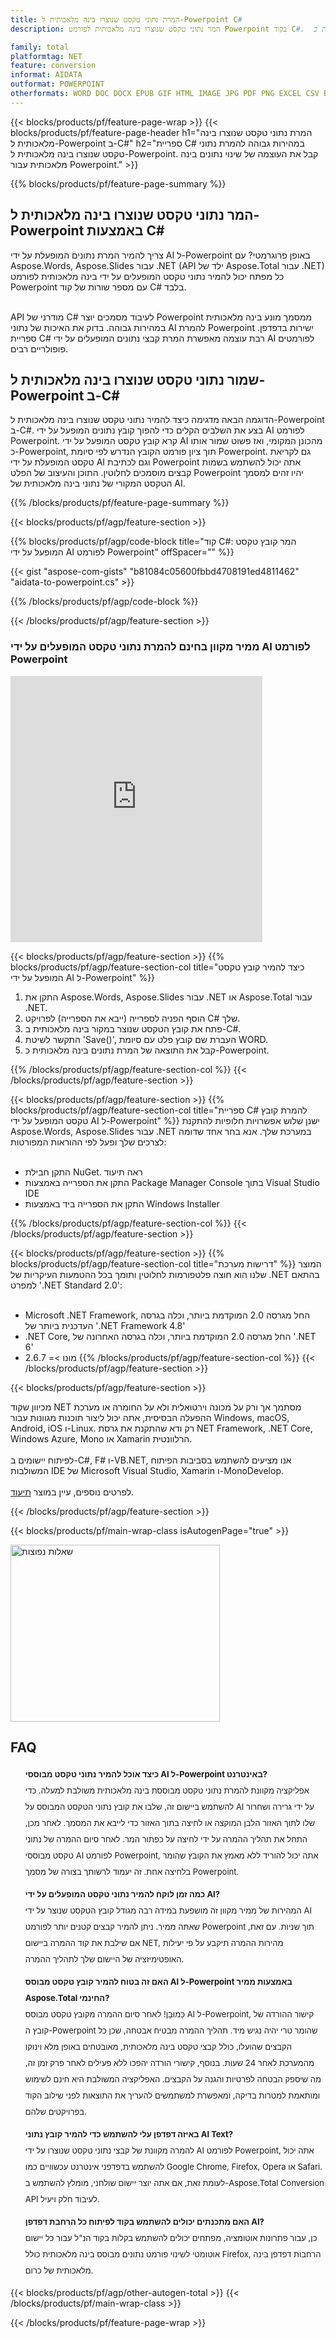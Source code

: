 ```yaml
---
title: המרת נתוני טקסט שנוצרו בינה מלאכותית ל-Powerpoint C#
description: המר נתוני טקסט שנוצרו בינה מלאכותית לפורמט Powerpoint בקוד C#.  שמור נתוני טקסט שנוצרו בינה מלאכותית כ-Powerpoint באמצעות C#.

family: total
platformtag: NET
feature: conversion
informat: AIDATA
outformat: POWERPOINT
otherformats: WORD DOC DOCX EPUB GIF HTML IMAGE JPG PDF PNG EXCEL CSV BMP EMF MD MHTML ODS SVG TIFF TSV XLS XLSB XLSM XLSX XLT XLTM XLTX POWERPOINT ODP POT POTM POTX PPS PPSM PPSX PPT PPTM PPTX
---
```

{{< blocks/products/pf/feature-page-wrap >}}
{{< blocks/products/pf/feature-page-header h1="המרת נתוני טקסט שנוצרו בינה מלאכותית ל-Powerpoint ב-C#" h2="ספריית C# במהירות גבוהה להמרת נתוני טקסט שנוצרו בינה מלאכותית ל-Powerpoint.  קבל את העוצמה של שינוי נתונים בינה מלאכותית עבור Powerpoint." >}}

{{% blocks/products/pf/feature-page-summary %}}


<h2>המר נתוני טקסט שנוצרו בינה מלאכותית ל-Powerpoint באמצעות C#</h2>

צריך להמיר המרת נתונים המופעלת על ידי AI ל-Powerpoint באופן פרוגרמטי?  עם Aspose.Words, Aspose.Slides עבור .NET (API ילד של Aspose.Total עבור .NET) כל מפתח יכול להמיר נתוני טקסט המופעלים על ידי בינה מלאכותית לפורמט Powerpoint עם מספר שורות של קוד C# בלבד.<br /><br />

API מודרני של C# לעיבוד מסמכים יוצר Powerpoint ממסמך מונע בינה מלאכותית במהירות גבוהה.  בדוק את האיכות של נתוני AI להמרת Powerpoint ישירות בדפדפן.  ספריית C# רבת עוצמה מאפשרת המרת קבצי נתונים המופעלים על ידי AI לפורמטים פופולריים רבים.

<h2>שמור נתוני טקסט שנוצרו בינה מלאכותית ל-Powerpoint ב-C#</h2>

הדוגמה הבאה מדגימה כיצד להמיר נתוני טקסט שנוצרו בינה מלאכותית ל-Powerpoint ב-C#.  בצע את השלבים הקלים כדי להפוך קובץ נתונים המופעל על ידי AI לפורמט Powerpoint.  קרא קובץ טקסט המופעל על ידי AI מהכונן המקומי, ואז פשוט שמור אותו כ-Powerpoint, תוך ציון פורמט הקובץ הנדרש לפי סיומת Powerpoint.  גם לקריאת טקסט המופעלת על ידי AI וגם לכתיבת Powerpoint אתה יכול להשתמש בשמות קבצים מוסמכים לחלוטין.  התוכן והעיצוב של הפלט Powerpoint יהיו זהים למסמך הטקסט המקורי של נתוני בינה מלאכותית של AI.

{{% /blocks/products/pf/feature-page-summary %}}

{{< blocks/products/pf/agp/feature-section >}}

{{% blocks/products/pf/agp/code-block title="קוד C#: המר קובץ טקסט המופעל על ידי AI לפורמט Powerpoint" offSpacer="" %}}

{{< gist "aspose-com-gists" "b81084c05600fbbd4708191ed4811462" "aidata-to-powerpoint.cs" >}}

{{% /blocks/products/pf/agp/code-block %}}

{{< /blocks/products/pf/agp/feature-section >}}

<div class="container-fluid agp-content bg-white aboutfile box-1 vh100 section nopbtm">
<div class=container>
<div class=row>
<div class="demobox tc col-md-12 padding-0">

<h3>ממיר מקוון בחינם להמרת נתוני טקסט המופעלים על ידי AI לפורמט Powerpoint</h3>

<iframe style="border: none; height: 426px;" scrolling="no" src="https://total-conversion-app-65z5r2lp.qa.k8s.dynabic.com/?to=powerpoint&from=txt" id="child-iframe" width="80%"></iframe>

</div></div>
</div></div>

{{< blocks/products/pf/agp/feature-section >}}
{{% blocks/products/pf/agp/feature-section-col title="כיצד להמיר קובץ טקסט המופעל על ידי AI ל-Powerpoint" %}}

1. התקן את Aspose.Words, Aspose.Slides עבור .NET או Aspose.Total עבור .NET.
1. הוסף הפניה לספרייה (ייבא את הספרייה) לפרויקט C# שלך.
1. פתח את קובץ הטקסט שנוצר במקור בינה מלאכותית ב-C#.
1. התקשר לשיטת 'Save()', העברת שם קובץ פלט עם סיומת WORD.
1. קבל את התוצאה של המרת נתונים בינה מלאכותית כ-Powerpoint.

{{% /blocks/products/pf/agp/feature-section-col %}}
{{< /blocks/products/pf/agp/feature-section >}}

{{< blocks/products/pf/agp/feature-section >}}
{{% blocks/products/pf/agp/feature-section-col title="ספריית C# להמרת קובץ טקסט המופעל על ידי AI ל-Powerpoint" %}}
ישנן שלוש אפשרויות חלופיות להתקנת Aspose.Words, Aspose.Slides עבור .NET במערכת שלך.  אנא בחר אחד שדומה לצרכים שלך ופעל לפי ההוראות המפורטות:<br /><br />

- התקן חבילת NuGet. ראה תיעוד
- התקן את הספרייה באמצעות Package Manager Console בתוך Visual Studio IDE
- התקן את הספרייה ביד באמצעות Windows Installer

{{% /blocks/products/pf/agp/feature-section-col %}}
{{< /blocks/products/pf/agp/feature-section >}}

{{< blocks/products/pf/agp/feature-section >}}
{{% blocks/products/pf/agp/feature-section-col title="דרישות מערכת" %}}
המוצר שלנו הוא חוצה פלטפורמות לחלוטין ותומך בכל ההטמעות העיקריות של .NET בהתאם למפרט '.NET Standard 2.0':<br /><br />

- Microsoft .NET Framework, החל מגרסה 2.0 המוקדמת ביותר, וכלה בגרסה העדכנית ביותר של '.NET Framework 4.8'
- .NET Core, החל מגרסה 2.0 המוקדמת ביותר, וכלה בגרסה האחרונה של '.NET 6'
- מונו >= 2.6.7
{{% /blocks/products/pf/agp/feature-section-col %}}
{{< /blocks/products/pf/agp/feature-section >}}

{{< blocks/products/pf/agp/feature-section >}}

מכיוון שקוד NET מסתמך אך ורק על מכונה וירטואלית ולא על החומרה או מערכת ההפעלה הבסיסית, אתה יכול ליצור תוכנות מגוונות עבור Windows, macOS, Android, iOS ו-Linux.  רק ודא שהתקנת את גרסת NET Framework, .NET Core, Windows Azure, Mono או Xamarin הרלוונטית.<br /><br />
לפיתוח יישומים ב-C#, F# ו-VB.NET, אנו מציעים להשתמש בסביבות הפיתוח המשולבות IDE של Microsoft Visual Studio, Xamarin ו-MonoDevelop.
<br /><br />
לפרטים נוספים, עיין במוצר [תיעוד](https://docs.aspose.com/total/net/).

{{< /blocks/products/pf/agp/feature-section >}}


{{< blocks/products/pf/main-wrap-class isAutogenPage="true" >}}

<style>.howtolist li{margin-right: 0!important;line-height: 26px;position: relative;margin-bottom: 10px;font-size: 13px;list-style-type: none;}</style>
<div class="col-md-12 tl bg-gray-dark howtolist section">
  <a class="anchor" name="faqpage"></a>
  <div class="container tl dflex" itemscope="" itemtype="https://schema.org/FAQPage">
      <div class="col-md-4 howtosectiongfx">
          <img class="social-panel-hide-on-mobile" src="https://www.groupdocs.cloud/templates/brand/images/groupdocs/conversion/groupdocs_conversion-brand.png" alt="שאלות נפוצות" width="335" height="283">
      </div>
      <div class="howtosection col-md-8">
          <div>
              <h2>FAQ</h2>
              <ul>
                  <li itemscope="" itemprop="mainEntity" itemtype="https://schema.org/Question">
                      <div>
                          <span itemprop="name"><b>כיצד אוכל להמיר נתוני טקסט מבוססי AI ל-Powerpoint באינטרנט?</b></span>
                      </div>
                      <div itemscope="" itemprop="acceptedAnswer" itemtype="https://schema.org/Answer">
                          <span itemprop="text">אפליקציה מקוונת להמרת נתוני טקסט מבוססת בינה מלאכותית משולבת למעלה.  כדי להשתמש ביישום זה, שלבו את קובץ נתוני הטקסט המבוסס על AI על ידי גרירה ושחרור שלו לתוך האזור הלבן המוקצה או לחיצה בתוך האזור כדי לייבא את המסמך.  לאחר מכן, התחל את תהליך ההמרה על ידי לחיצה על כפתור המר.  לאחר סיום ההמרה של נתוני טקסט מבוססי AI לפורמט Powerpoint, אתה יכול להוריד ללא מאמץ את הקובץ שהומר בלחיצה אחת.  זה יעמוד לרשותך בצורה של מסמך Powerpoint.</span>
                      </div>
                  </li>
                  <li itemscope="" itemprop="mainEntity" itemtype="https://schema.org/Question">
                      <div>
                          <span itemprop="name"><b>כמה זמן לוקח להמיר נתוני טקסט המופעלים על ידי AI?</b></span>
                      </div>
                      <div itemscope="" itemprop="acceptedAnswer" itemtype="https://schema.org/Answer">
                          <span itemprop="text">המהירות של ממיר מקוון זה מושפעת במידה רבה מגודל קובץ הטקסט שנוצר על ידי AI שאתה ממיר.  ניתן להמיר קבצים קטנים יותר לפורמט Powerpoint תוך שניות.  עם זאת, אם שילבת את קוד ההמרה ביישום NET, מהירות ההמרה תיקבע על פי יעילות האופטימיזציה של היישום שלך לתהליך ההמרה.</span>
                      </div>
                  </li>
                  <li itemscope="" itemprop="mainEntity" itemtype="https://schema.org/Question">
                      <div>
                          <span itemprop="name"><b>האם זה בטוח להמיר קובץ טקסט מבוסס AI ל-Powerpoint באמצעות ממיר Aspose.Total החינמי?</b></span>
                      </div>
                      <div itemscope="" itemprop="acceptedAnswer" itemtype="https://schema.org/Answer">
                          <span itemprop="text">כַּמוּבָן! לאחר סיום ההמרה מקובץ טקסט מבוסס AI ל-Powerpoint, קישור ההורדה של קובץ ה-Powerpoint שהומר טרי יהיה נגיש מיד.  תהליך ההמרה מבטיח אבטחה, שכן כל הקבצים שהועלו, כולל קבצי טקסט בינה מלאכותית, מאובטחים באופן מלא וינוקו מהמערכת לאחר 24 שעות.  בנוסף, קישורי הורדה יהפכו ללא פעילים לאחר פרק זמן זה, מה שיספק הבטחה לפרטיות והגנה על הקבצים.  האפליקציה המשולבת היא חינם לשימוש ומותאמת למטרות בדיקה, ומאפשרת למשתמשים להעריך את התוצאות לפני שילוב הקוד בפרויקטים שלהם.</span>
                      </div>
                  </li>                 
                  <li itemscope="" itemprop="mainEntity" itemtype="https://schema.org/Question">
                      <div>
                          <span itemprop="name"><b>באיזה דפדפן עלי להשתמש כדי להמיר קובץ נתוני AI Text?</b></span>
                      </div>
                      <div itemscope="" itemprop="acceptedAnswer" itemtype="https://schema.org/Answer">
                          <span itemprop="text">להמרה מקוונת של קבצי נתוני טקסט שנוצרו על ידי AI לפורמט Powerpoint, אתה יכול להשתמש בדפדפני אינטרנט עכשוויים כמו Google Chrome, Firefox, Opera או Safari.  לעומת זאת, אם אתה יוצר יישום שולחני, מומלץ להשתמש ב-Aspose.Total Conversion API לעיבוד חלק ויעיל.</span>
                      </div>
                  </li>
		 <li itemscope="" itemprop="mainEntity" itemtype="https://schema.org/Question">
                      <div>
                          <span itemprop="name"><b>האם מתכנתים יכולים להשתמש בקוד לפיתוח כל הרחבת דפדפן AI?</b></span>
                      </div>
                      <div itemscope="" itemprop="acceptedAnswer" itemtype="https://schema.org/Answer">
                          <span itemprop="text">כן, עבור פתרונות אוטומציה, מפתחים יכולים להשתמש בקלות בקוד הנ"ל עבור כל יישום אוטומטי לשינוי פורמט נתונים מבוסס בינה מלאכותית כולל Firefox, הרחבות דפדפן בינה מלאכותית של כרום.</span>
                      </div>
                  </li>
              </ul>
          </div>
      </div>
  </div>

{{< blocks/products/pf/agp/other-autogen-total >}}
{{< /blocks/products/pf/main-wrap-class >}}

{{< /blocks/products/pf/feature-page-wrap >}}